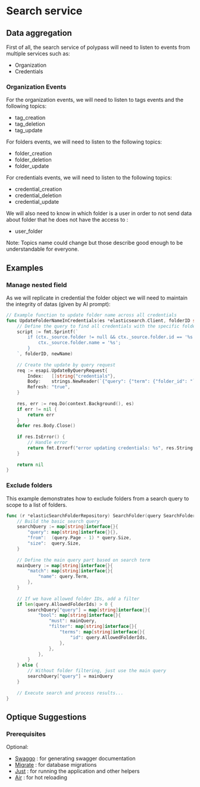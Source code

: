 # Search service

## Data aggregation

First of all, the search service of polypass will need to listen to events from
multiple services such as:

- Organization
- Credentials


### Organization Events

For the organization events, we will need to listen to tags events and the following topics:

- tag_creation
- tag_deletion
- tag_update

For folders events, we will need to listen to the following topics:

- folder_creation
- folder_deletion
- folder_update

For credentials events, we will need to listen to the following topics:

- credential_creation
- credential_deletion
- credential_update


We will also need to know in which folder is a user in order to not send data about folder that he does not have the access to :

- user_folder

Note: Topics name could change but those describe good enough to be understandable for everyone.

## Examples


### Manage nested field

As we will replicate in credential the folder object we will need to maintain the integrity of datas (given by AI prompt):

```go
// Example function to update folder name across all credentials
func UpdateFolderNameInCredentials(es *elasticsearch.Client, folderID string, newName string) error {
    // Define the query to find all credentials with the specific folder_id
    script := fmt.Sprintf(`
        if (ctx._source.folder != null && ctx._source.folder.id == '%s') {
            ctx._source.folder.name = '%s';
        }
    `, folderID, newName)
    
    // Create the update by query request
    req := esapi.UpdateByQueryRequest{
        Index:   []string{"credentials"},
        Body:    strings.NewReader(`{"query": {"term": {"folder_id": "` + folderID + `"}}, "script": {"source": "` + script + `"}}`),
        Refresh: "true",
    }
    
    res, err := req.Do(context.Background(), es)
    if err != nil {
        return err
    }
    defer res.Body.Close()
    
    if res.IsError() {
        // Handle error
        return fmt.Errorf("error updating credentials: %s", res.String())
    }
    
    return nil
}
```
### Exclude folders

This example demonstrates how to exclude folders from a search query to scope to a list of folders.

```go
func (r *elasticSearchFolderRepository) SearchFolder(query SearchFolderQuery) (*SearchFolderResult, error) {
    // Build the basic search query
    searchQuery := map[string]interface{}{
        "query": map[string]interface{}{},
        "from":  (query.Page - 1) * query.Size,
        "size":  query.Size,
    }
    
    // Define the main query part based on search term
    mainQuery := map[string]interface{}{
        "match": map[string]interface{}{
            "name": query.Term,
        },
    }
    
    // If we have allowed folder IDs, add a filter
    if len(query.AllowedFolderIds) > 0 {
        searchQuery["query"] = map[string]interface{}{
            "bool": map[string]interface{}{
                "must": mainQuery,
                "filter": map[string]interface{}{
                    "terms": map[string]interface{}{
                        "id": query.AllowedFolderIds,
                    },
                },
            },
        }
    } else {
        // Without folder filtering, just use the main query
        searchQuery["query"] = mainQuery
    }
    
    // Execute search and process results...
}
```

## Optique Suggestions

### Prerequisites

Optional:

- [Swaggo](https://github.com/swaggo/swag) : for generating swagger documentation
- [Migrate](https://github.com/golang-migrate/migrate) : for database migrations
- [Just](https://github.com/casey/just) : for running the application and other helpers
- [Air](https://github.com/cosmtrek/air) : for hot reloading
